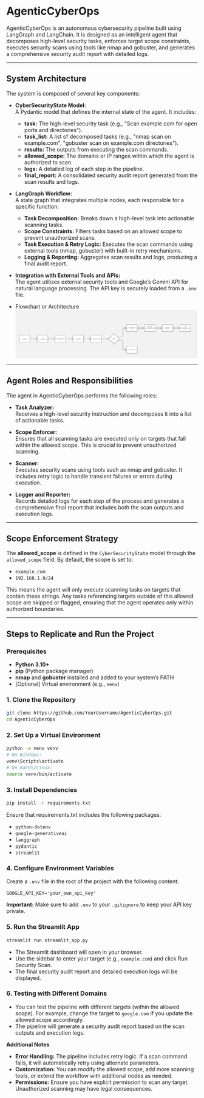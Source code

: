 # AgenticCyberOps

AgenticCyberOps is an autonomous cybersecurity pipeline built using LangGraph and LangChain. It is designed as an intelligent agent that decomposes high-level security tasks, enforces target scope constraints, executes security scans using tools like nmap and gobuster, and generates a comprehensive security audit report with detailed logs.

---

## System Architecture

The system is composed of several key components:

- **CyberSecurityState Model:**  
  A Pydantic model that defines the internal state of the agent. It includes:
  - **task:** The high-level security task (e.g., "Scan example.com for open ports and directories").
  - **task_list:** A list of decomposed tasks (e.g., "nmap scan on example.com", "gobuster scan on example.com directories").
  - **results:** The outputs from executing the scan commands.
  - **allowed_scope:** The domains or IP ranges within which the agent is authorized to scan.
  - **logs:** A detailed log of each step in the pipeline.
  - **final_report:** A consolidated security audit report generated from the scan results and logs.

- **LangGraph Workflow:**  
  A state graph that integrates multiple nodes, each responsible for a specific function:
  - **Task Decomposition:** Breaks down a high-level task into actionable scanning tasks.
  - **Scope Constraints:** Filters tasks based on an allowed scope to prevent unauthorized scans.
  - **Task Execution & Retry Logic:** Executes the scan commands using external tools (nmap, gobuster) with built-in retry mechanisms.
  - **Logging & Reporting:** Aggregates scan results and logs, producing a final audit report.

- **Integration with External Tools and APIs:**  
  The agent utilizes external security tools and Google’s Gemini API for natural language processing. The API key is securely loaded from a `.env` file.

- Flowchart or Architecture
![Flowchart_of_AgenticCyberOps](https://github.com/Vishal-sys-code/AgenticCyberOps/blob/main/Flowchart.jpg)

---

## Agent Roles and Responsibilities

The agent in AgenticCyberOps performs the following roles:

- **Task Analyzer:**  
  Receives a high-level security instruction and decomposes it into a list of actionable tasks.

- **Scope Enforcer:**  
  Ensures that all scanning tasks are executed only on targets that fall within the allowed scope. This is crucial to prevent unauthorized scanning.

- **Scanner:**  
  Executes security scans using tools such as nmap and gobuster. It includes retry logic to handle transient failures or errors during execution.

- **Logger and Reporter:**  
  Records detailed logs for each step of the process and generates a comprehensive final report that includes both the scan outputs and execution logs.

---

## Scope Enforcement Strategy

The **allowed_scope** is defined in the `CyberSecurityState` model through the `allowed_scope` field. By default, the scope is set to:

- `example.com`
- `192.168.1.0/24`

This means the agent will only execute scanning tasks on targets that contain these strings. Any tasks referencing targets outside of this allowed scope are skipped or flagged, ensuring that the agent operates only within authorized boundaries.

---

## Steps to Replicate and Run the Project

### Prerequisites

- **Python 3.10+**
- **pip** (Python package manager)
- **nmap** and **gobuster** installed and added to your system’s PATH
- [Optional] Virtual environment (e.g., `venv`)

### 1. Clone the Repository

```bash
git clone https://github.com/YourUsername/AgenticCyberOps.git
cd AgenticCyberOps
```

### 2. Set Up a Virtual Environment
```bash
python -m venv venv
# On Windows:
venv\Scripts\activate
# On macOS/Linux:
source venv/bin/activate
```

### 3. Install Dependencies

```bash
pip install -r requirements.txt
```
Ensure that requirements.txt includes the following packages:
- `python-dotenv`
- `google-generativeai`
- `langgraph`
- `pydantic`
- `streamlit`

### 4. Configure Environment Variables
Create a `.env` file in the root of the project with the following content:
```
GOOGLE_API_KEY='your_own_api_key'
```
**Important:** 
Make sure to add `.env` to your `.gitignore` to keep your API key private.

### 5. Run the Streamlit App
```bash
streamlit run streamlit_app.py
```

- The Streamlit dashboard will open in your browser.
- Use the sidebar to enter your target (e.g., `example.com`) and click Run Security Scan.
- The final security audit report and detailed execution logs will be displayed.

### 6. Testing with Different Domains
- You can test the pipeline with different targets (within the allowed scope). For example, change the target to `google.com` if you update the allowed scope accordingly.
- The pipeline will generate a security audit report based on the scan outputs and execution logs.

**Additional Notes**
- **Error Handling:** The pipeline includes retry logic. If a scan command fails, it will automatically retry using alternate parameters.
- **Customization:** You can modify the allowed scope, add more scanning tools, or extend the workflow with additional nodes as needed.
- **Permissions:** Ensure you have explicit permission to scan any target. Unauthorized scanning may have legal consequences.
